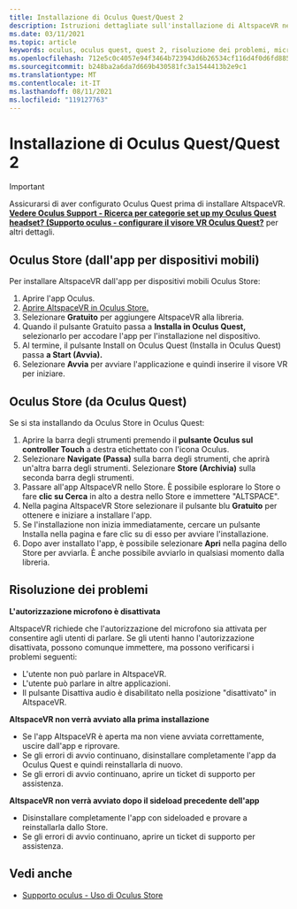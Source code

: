 ```yaml
---
title: Installazione di Oculus Quest/Quest 2
description: Istruzioni dettagliate sull'installazione di AltspaceVR nei dispositivi Oculus Quest dall'app per dispositivi mobili o da Oculus Store.
ms.date: 03/11/2021
ms.topic: article
keywords: oculus, oculus quest, quest 2, risoluzione dei problemi, microfono, supporto
ms.openlocfilehash: 712e5c0c4057e94f3464b723943d6b26534cf116d4f0d6fd8855016cb90d67be
ms.sourcegitcommit: b248ba2a6da7d669b430581fc3a1544413b2e9c1
ms.translationtype: MT
ms.contentlocale: it-IT
ms.lasthandoff: 08/11/2021
ms.locfileid: "119127763"
---
```

# <a name="oculus-questquest-2-installation"></a>Installazione di Oculus Quest/Quest 2

> [!IMPORTANT]
> Assicurarsi di aver configurato Oculus Quest prima di installare AltspaceVR. **[Vedere Oculus Support - Ricerca per categorie set up my Oculus Quest headset? (Supporto oculus - configurare il visore VR Oculus Quest?](https://support.oculus.com/855551644803876/#faq_525406631321134)** per altri dettagli.

## <a name="oculus-store-from-the-mobile-app"></a>Oculus Store (dall'app per dispositivi mobili)

Per installare AltspaceVR dall'app per dispositivi mobili Oculus Store:

1. Aprire l'app Oculus.
2. [Aprire AltspaceVR in Oculus Store.](https://www.oculus.com/experiences/quest/2133027990157329/)
3. Selezionare **Gratuito** per aggiungere AltspaceVR alla libreria. 
4. Quando il pulsante Gratuito passa a **Installa in Oculus Quest,** selezionarlo per accodare l'app per l'installazione nel dispositivo.
5. Al termine, il pulsante Install on Oculus Quest (Installa in Oculus Quest) passa **a Start (Avvia).** 
6. Selezionare **Avvia** per avviare l'applicazione e quindi inserire il visore VR per iniziare.

## <a name="oculus-store-from-the-oculus-quest"></a>Oculus Store (da Oculus Quest)

Se si sta installando da Oculus Store in Oculus Quest:

1. Aprire la barra degli strumenti premendo il **pulsante Oculus sul** **controller Touch** a destra etichettato con l'icona Oculus.
2. Selezionare **Navigate (Passa)** sulla barra degli strumenti, che aprirà un'altra barra degli strumenti. Selezionare **Store (Archivia)** sulla seconda barra degli strumenti.
3. Passare all'app AltspaceVR nello Store. È possibile esplorare lo Store o fare **clic su Cerca** in alto a destra nello Store e immettere "ALTSPACE".
4. Nella pagina AltspaceVR Store selezionare il pulsante blu **Gratuito** per ottenere e iniziare a installare l'app.
5. Se l'installazione non inizia immediatamente, cercare un pulsante Installa nella pagina e fare clic su di esso per avviare l'installazione.
6. Dopo aver installato l'app, è possibile selezionare **Apri** nella pagina dello Store per avviarla. È anche possibile avviarlo in qualsiasi momento dalla libreria.

## <a name="troubleshooting"></a>Risoluzione dei problemi

**L'autorizzazione microfono è disattivata**

AltspaceVR richiede che l'autorizzazione del microfono sia attivata per consentire agli utenti di parlare.  Se gli utenti hanno l'autorizzazione disattivata, possono comunque immettere, ma possono verificarsi i problemi seguenti:

<!-- Missing image -->
<!-- oculus-permissions-denymicrophone.png -->
    
* L'utente non può parlare in AltspaceVR.
* L'utente può parlare in altre applicazioni.
* Il pulsante Disattiva audio è disabilitato nella posizione "disattivato" in AltspaceVR.

**AltspaceVR non verrà avviato alla prima installazione**

* Se l'app AltspaceVR è aperta ma non viene avviata correttamente, uscire dall'app e riprovare.
* Se gli errori di avvio continuano, disinstallare completamente l'app da Oculus Quest e quindi reinstallarla di nuovo.
* Se gli errori di avvio continuano, aprire un ticket di supporto per assistenza.

**AltspaceVR non verrà avviato dopo il sideload precedente dell'app**

* Disinstallare completamente l'app con sideloaded e provare a reinstallarla dallo Store.
* Se gli errori di avvio continuano, aprire un ticket di supporto per assistenza.

## <a name="see-also"></a>Vedi anche

* [Supporto oculus - Uso di Oculus Store](https://support.oculus.com/414963819268125/)